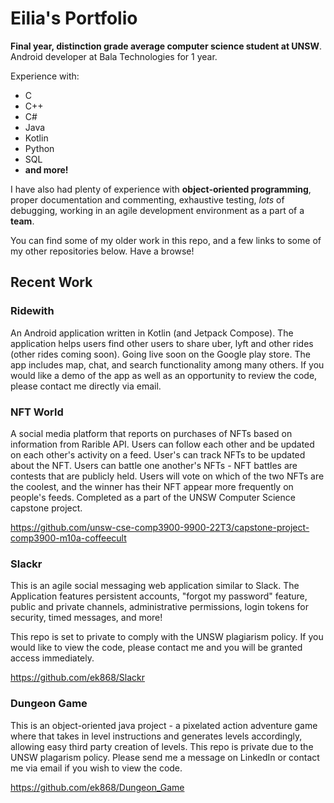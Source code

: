 # Eilia's Portfolio

**Final year, distinction grade average computer science student at UNSW**.
Android developer at Bala Technologies for 1 year.

Experience with:
- C
- C++
- C#
- Java
- Kotlin
- Python
- SQL
- **and more!**

I have also had plenty of experience with **object-oriented programming**, proper documentation and commenting, exhaustive testing, *lots* of debugging, working in an agile development environment as a part of a **team**.

You can find some of my older work in this repo, and a few links to some of my other repositories below. Have a browse!

## Recent Work

### Ridewith
An Android application written in Kotlin (and Jetpack Compose). The application helps users find other users to share uber, lyft and other rides (other rides coming soon). Going live soon on the Google play store. The app includes map, chat, and search functionality among many others. If you would like a demo of the app as well as an opportunity to review the code, please contact me directly via email.

### NFT World
A social media platform that reports on purchases of NFTs based on information from Rarible API. Users can follow each other and be updated on each other's activity on a feed. User's can track NFTs to be updated about the NFT. Users can battle one another's NFTs - NFT battles are contests that are publicly held. Users will vote on which of the two NFTs are the coolest, and the winner has their NFT appear more frequently on people's feeds. Completed as a part of the UNSW Computer Science capstone project.

https://github.com/unsw-cse-comp3900-9900-22T3/capstone-project-comp3900-m10a-coffeecult


### Slackr
This is an agile social messaging web application similar to Slack. The Application features persistent accounts, "forgot my password" feature, public and private channels, administrative permissions, login tokens for security, timed messages, and more!

This repo is set to private to comply with the UNSW plagiarism policy. If you would like to view the code, please contact me and you will be granted access immediately.

https://github.com/ek868/Slackr

### Dungeon Game
This is an object-oriented java project - a pixelated action adventure game where that takes in level instructions and generates levels accordingly, allowing easy third party creation of levels. This repo is private due to the UNSW plagarism policy. Please send me a message on LinkedIn or contact me via email if you wish to view the code.

https://github.com/ek868/Dungeon_Game




